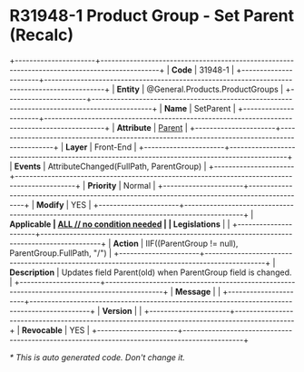 ﻿---
erp.type: front-end-business-rule
erp.entity: General.Products.ProductGroups
---

# R31948-1 Product Group - Set Parent (Recalc)
+----------------------+----------------------------------------------------------------------------------------------+
| **Code**             | 31948-1                                                                                      |
+----------------------+----------------------------------------------------------------------------------------------+
| **Entity**           | @General.Products.ProductGroups                                                              |
+----------------------+----------------------------------------------------------------------------------------------+
| **Name**             | SetParent                                                                                    |
+----------------------+----------------------------------------------------------------------------------------------+
| **Attribute**        | [Parent](../entities/General.Products.ProductGroups.md#parent)                               |
+----------------------+----------------------------------------------------------------------------------------------+
| **Layer**            | Front-End                                                                                    |
+----------------------+----------------------------------------------------------------------------------------------+
| **Events**           | AttributeChanged(FullPath, ParentGroup)                                                      |
+----------------------+----------------------------------------------------------------------------------------------+
| **Priority**         | Normal                                                                                       |
+----------------------+----------------------------------------------------------------------------------------------+
| **Modify**           | YES                                                                                          |
+----------------------+----------------------------------------------------------------------------------------------+
| **Applicable         | [ALL // no condition needed](xref:applicable-legislations)                                   |
| Legislations**       |                                                                                              |
+----------------------+----------------------------------------------------------------------------------------------+
| **Action**           | IIF((ParentGroup != null), ParentGroup.FullPath, "/")                                        |
+----------------------+----------------------------------------------------------------------------------------------+
| **Description**      | Updates field Parent(old) when ParentGroup field is changed.                                 |
+----------------------+----------------------------------------------------------------------------------------------+
| **Message**          |                                                                                              |
+----------------------+----------------------------------------------------------------------------------------------+
| **Version**          |                                                                                              |
+----------------------+----------------------------------------------------------------------------------------------+
| **Revocable**        | YES                                                                                          |
+----------------------+----------------------------------------------------------------------------------------------+

*\* This is auto generated code. Don't change it.*

